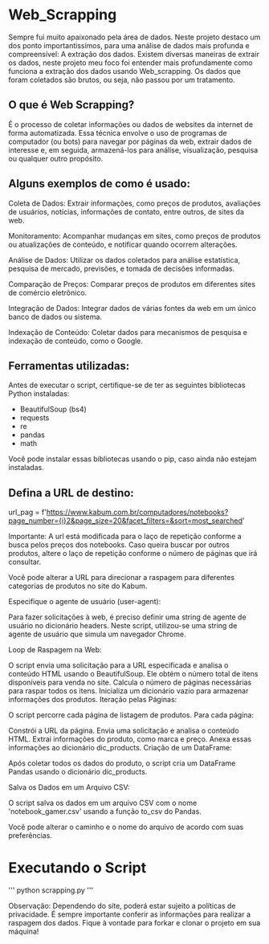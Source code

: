 # Web_Scrapping

Sempre fui muito apaixonado pela área de dados. Neste projeto destaco um dos ponto importantissímos, para uma análise de dados mais profunda e compreensível: A extração dos dados. Existem diversas maneiras de extrair os dados, neste projeto meu foco foi entender mais profundamente como funciona a extração dos dados usando Web_scrapping. Os dados que foram coletados são brutos, ou seja, não passou por um tratamento.

## O que é Web Scrapping?

É o processo de coletar informações ou dados de websites da internet de forma automatizada. Essa técnica envolve o uso de programas de computador (ou bots) para navegar por páginas da web, extrair dados de interesse e, em seguida, armazená-los para análise, visualização, pesquisa ou qualquer outro propósito.


## Alguns exemplos de como é usado:

Coleta de Dados: Extrair informações, como preços de produtos, avaliações de usuários, notícias, informações de contato, entre outros, de sites da web.

Monitoramento: Acompanhar mudanças em sites, como preços de produtos ou atualizações de conteúdo, e notificar quando ocorrem alterações.

Análise de Dados: Utilizar os dados coletados para análise estatística, pesquisa de mercado, previsões, e tomada de decisões informadas.

Comparação de Preços: Comparar preços de produtos em diferentes sites de comércio eletrônico.

Integração de Dados: Integrar dados de várias fontes da web em um único banco de dados ou sistema.

Indexação de Conteúdo: Coletar dados para mecanismos de pesquisa e indexação de conteúdo, como o Google.


## Ferramentas utilizadas:

Antes de executar o script, certifique-se de ter as seguintes bibliotecas Python instaladas:

- BeautifulSoup (bs4)
- requests
- re
- pandas
- math

Você pode instalar essas bibliotecas usando o pip, caso ainda não estejam instaladas.

## Defina a URL de destino:

url_pag = f'https://www.kabum.com.br/computadores/notebooks?page_number={i}2&page_size=20&facet_filters=&sort=most_searched'


Importante: A url está modificada para o laço de repetição conforme a busca pelos preços dos notebooks. Caso queira buscar por outros produtos, altere o laço de repetição conforme o número de páginas que irá consultar. 


Você pode alterar a URL para direcionar a raspagem para diferentes categorias de produtos no site do Kabum.

Especifique o agente de usuário (user-agent):

Para fazer solicitações à web, é preciso definir uma string de agente de usuário no dicionário headers. Neste script, utilizou-se uma string de agente de usuário que simula um navegador Chrome.

Loop de Raspagem na Web:

O script envia uma solicitação para a URL especificada e analisa o conteúdo HTML usando o BeautifulSoup.
Ele obtém o número total de itens disponíveis para venda no site.
Calcula o número de páginas necessárias para raspar todos os itens.
Inicializa um dicionário vazio para armazenar informações dos produtos.
Iteração pelas Páginas:

O script percorre cada página de listagem de produtos. Para cada página:

Constrói a URL da página.
Envia uma solicitação e analisa o conteúdo HTML.
Extrai informações do produto, como marca e preço.
Anexa essas informações ao dicionário dic_products.
Criação de um DataFrame:

Após coletar todos os dados do produto, o script cria um DataFrame Pandas usando o dicionário dic_products.

Salva os Dados em um Arquivo CSV:

O script salva os dados em um arquivo CSV com o nome 'notebook_gamer.csv' usando a função to_csv do Pandas.

Você pode alterar o caminho e o nome do arquivo de acordo com suas preferências.


# Executando o Script


'''
python scrapping.py
'''




Observação: Dependendo do site, poderá estar sujeito a políticas de privacidade. É sempre importante conferir as informações para realizar a raspagem dos dados. Fique à vontade para forkar e clonar o projeto em sua máquina! 






